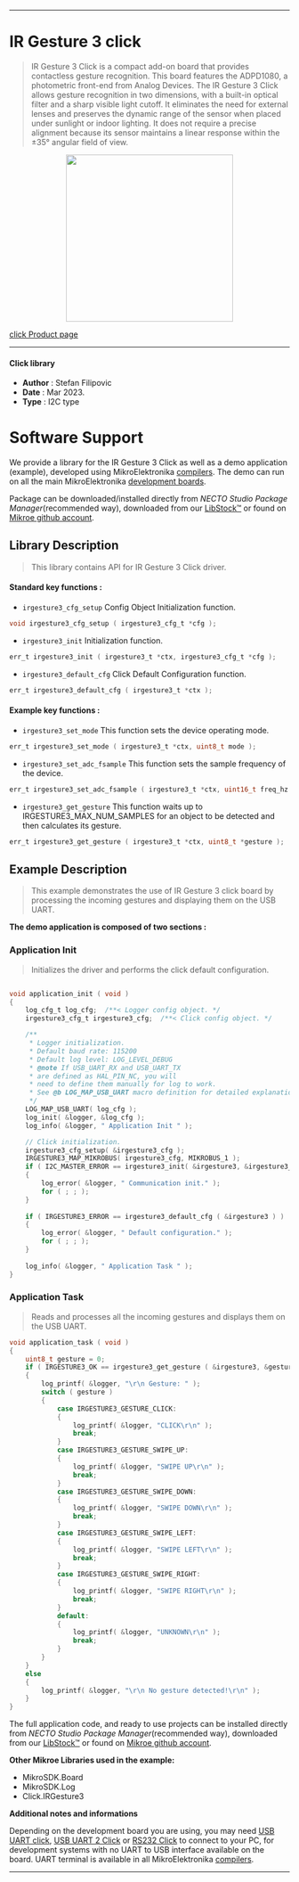 
---
# IR Gesture 3 click

> IR Gesture 3 Click is a compact add-on board that provides contactless gesture recognition. This board features the ADPD1080, a photometric front-end from Analog Devices. The IR Gesture 3 Click allows gesture recognition in two dimensions, with a built-in optical filter and a sharp visible light cutoff. It eliminates the need for external lenses and preserves the dynamic range of the sensor when placed under sunlight or indoor lighting. It does not require a precise alignment because its sensor maintains a linear response within the ±35° angular field of view.

<p align="center">
  <img src="https://download.mikroe.com/images/click_for_ide/irgesture3_click.png" height=300px>
</p>

[click Product page](https://www.mikroe.com/ir-gesture-3-click)

---


#### Click library

- **Author**        : Stefan Filipovic
- **Date**          : Mar 2023.
- **Type**          : I2C type


# Software Support

We provide a library for the IR Gesture 3 Click
as well as a demo application (example), developed using MikroElektronika
[compilers](https://www.mikroe.com/necto-studio).
The demo can run on all the main MikroElektronika [development boards](https://www.mikroe.com/development-boards).

Package can be downloaded/installed directly from *NECTO Studio Package Manager*(recommended way), downloaded from our [LibStock&trade;](https://libstock.mikroe.com) or found on [Mikroe github account](https://github.com/MikroElektronika/mikrosdk_click_v2/tree/master/clicks).

## Library Description

> This library contains API for IR Gesture 3 Click driver.

#### Standard key functions :

- `irgesture3_cfg_setup` Config Object Initialization function.
```c
void irgesture3_cfg_setup ( irgesture3_cfg_t *cfg );
```

- `irgesture3_init` Initialization function.
```c
err_t irgesture3_init ( irgesture3_t *ctx, irgesture3_cfg_t *cfg );
```

- `irgesture3_default_cfg` Click Default Configuration function.
```c
err_t irgesture3_default_cfg ( irgesture3_t *ctx );
```

#### Example key functions :

- `irgesture3_set_mode` This function sets the device operating mode.
```c
err_t irgesture3_set_mode ( irgesture3_t *ctx, uint8_t mode );
```

- `irgesture3_set_adc_fsample` This function sets the sample frequency of the device.
```c
err_t irgesture3_set_adc_fsample ( irgesture3_t *ctx, uint16_t freq_hz );
```

- `irgesture3_get_gesture` This function waits up to IRGESTURE3_MAX_NUM_SAMPLES for an object to be detected and then calculates its gesture.
```c
err_t irgesture3_get_gesture ( irgesture3_t *ctx, uint8_t *gesture );
```

## Example Description

> This example demonstrates the use of IR Gesture 3 click board by processing the incoming gestures and displaying them on the USB UART.

**The demo application is composed of two sections :**

### Application Init

> Initializes the driver and performs the click default configuration.

```c

void application_init ( void )
{
    log_cfg_t log_cfg;  /**< Logger config object. */
    irgesture3_cfg_t irgesture3_cfg;  /**< Click config object. */

    /** 
     * Logger initialization.
     * Default baud rate: 115200
     * Default log level: LOG_LEVEL_DEBUG
     * @note If USB_UART_RX and USB_UART_TX 
     * are defined as HAL_PIN_NC, you will 
     * need to define them manually for log to work. 
     * See @b LOG_MAP_USB_UART macro definition for detailed explanation.
     */
    LOG_MAP_USB_UART( log_cfg );
    log_init( &logger, &log_cfg );
    log_info( &logger, " Application Init " );

    // Click initialization.
    irgesture3_cfg_setup( &irgesture3_cfg );
    IRGESTURE3_MAP_MIKROBUS( irgesture3_cfg, MIKROBUS_1 );
    if ( I2C_MASTER_ERROR == irgesture3_init( &irgesture3, &irgesture3_cfg ) ) 
    {
        log_error( &logger, " Communication init." );
        for ( ; ; );
    }
    
    if ( IRGESTURE3_ERROR == irgesture3_default_cfg ( &irgesture3 ) )
    {
        log_error( &logger, " Default configuration." );
        for ( ; ; );
    }
    
    log_info( &logger, " Application Task " );
}

```

### Application Task

> Reads and processes all the incoming gestures and displays them on the USB UART.

```c
void application_task ( void )
{
    uint8_t gesture = 0;
    if ( IRGESTURE3_OK == irgesture3_get_gesture ( &irgesture3, &gesture ) )
    {
        log_printf( &logger, "\r\n Gesture: " );
        switch ( gesture )
        {
            case IRGESTURE3_GESTURE_CLICK:
            {
                log_printf( &logger, "CLICK\r\n" );
                break;
            }
            case IRGESTURE3_GESTURE_SWIPE_UP:
            {
                log_printf( &logger, "SWIPE UP\r\n" );
                break;
            }
            case IRGESTURE3_GESTURE_SWIPE_DOWN:
            {
                log_printf( &logger, "SWIPE DOWN\r\n" );
                break;
            }
            case IRGESTURE3_GESTURE_SWIPE_LEFT:
            {
                log_printf( &logger, "SWIPE LEFT\r\n" );
                break;
            }
            case IRGESTURE3_GESTURE_SWIPE_RIGHT:
            {
                log_printf( &logger, "SWIPE RIGHT\r\n" );
                break;
            }
            default:
            {
                log_printf( &logger, "UNKNOWN\r\n" );
                break;
            }
        }
    }
    else
    {
        log_printf( &logger, "\r\n No gesture detected!\r\n" );
    }
}
```

The full application code, and ready to use projects can be installed directly from *NECTO Studio Package Manager*(recommended way), downloaded from our [LibStock&trade;](https://libstock.mikroe.com) or found on [Mikroe github account](https://github.com/MikroElektronika/mikrosdk_click_v2/tree/master/clicks).

**Other Mikroe Libraries used in the example:**

- MikroSDK.Board
- MikroSDK.Log
- Click.IRGesture3

**Additional notes and informations**

Depending on the development board you are using, you may need
[USB UART click](https://www.mikroe.com/usb-uart-click),
[USB UART 2 Click](https://www.mikroe.com/usb-uart-2-click) or
[RS232 Click](https://www.mikroe.com/rs232-click) to connect to your PC, for
development systems with no UART to USB interface available on the board. UART
terminal is available in all MikroElektronika
[compilers](https://shop.mikroe.com/compilers).

---
